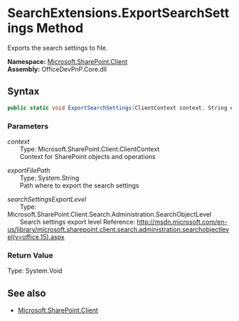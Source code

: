 # SearchExtensions.ExportSearchSettings Method  
Exports the search settings to file.  

**Namespace:** [Microsoft.SharePoint.Client](Microsoft.SharePoint.Client.md)  
**Assembly:** OfficeDevPnP.Core.dll  
## Syntax
```C#
public static void ExportSearchSettings(ClientContext context, String exportFilePath, SearchObjectLevel searchSettingsExportLevel)
```
### Parameters
*context*  
&emsp;&emsp;Type: Microsoft.SharePoint.Client.ClientContext  
&emsp;&emsp;Context for SharePoint objects and operations  
  
*exportFilePath*  
&emsp;&emsp;Type: System.String  
&emsp;&emsp;Path where to export the search settings  
  
*searchSettingsExportLevel*  
&emsp;&emsp;Type: Microsoft.SharePoint.Client.Search.Administration.SearchObjectLevel  
&emsp;&emsp;Search settings export level
            Reference: http://msdn.microsoft.com/en-us/library/microsoft.sharepoint.client.search.administration.searchobjectlevel(v=office.15).aspx
              
  
### Return Value
Type: System.Void  

## See also
- [Microsoft.SharePoint.Client](Microsoft.SharePoint.Client.md)
